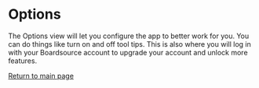 # Options

The Options view will let you configure the app to better work for you.
You can do things like turn on and off tool tips.
This is also where you will log in with your Boardsource account to upgrade
your account and unlock more features.

[Return to main page](./README.md)
